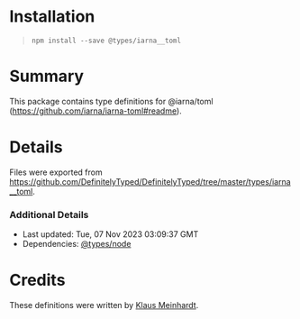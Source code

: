 # Installation
> `npm install --save @types/iarna__toml`

# Summary
This package contains type definitions for @iarna/toml (https://github.com/iarna/iarna-toml#readme).

# Details
Files were exported from https://github.com/DefinitelyTyped/DefinitelyTyped/tree/master/types/iarna__toml.

### Additional Details
 * Last updated: Tue, 07 Nov 2023 03:09:37 GMT
 * Dependencies: [@types/node](https://npmjs.com/package/@types/node)

# Credits
These definitions were written by [Klaus Meinhardt](https://github.com/ajafff).
